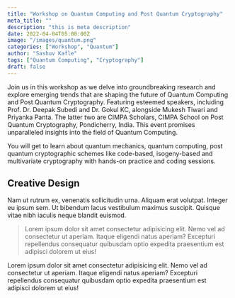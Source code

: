 ```yaml
---
title: "Workshop on Quantum Computing and Post Quantum Cryptography"
meta_title: ""
description: "this is meta description"
date: 2022-04-04T05:00:00Z
image: "/images/quantum.png"
categories: ["Workshop", "Quantum"]
author: "Sashuv Kafle"
tags: ["Quantum Computing", "Cryptography"]
draft: false
---
```


Join us in this workshop as we delve into groundbreaking research and explore emerging trends that are shaping the future of Quantum Computing and Post Quantum Cryptography. Featuring esteemed speakers, including Prof. Dr. Deepak Subedi and Dr. Gokul KC, alongside Mukesh Tiwari and Priyanka Panta. The latter two are CIMPA Scholars, CIMPA School on Post Quantum Cryptography, Pondicherry, India. This event promises unparalleled insights into the field of Quantum Computing.

You will get to learn about quantum mechanics, quantum computing, post quantum cryptographic schemes like code-based, isogeny-based and multivariate cryptography with hands-on practice and coding sessions.

    
## Creative Design

Nam ut rutrum ex, venenatis sollicitudin urna. Aliquam erat volutpat. Integer eu ipsum sem. Ut bibendum lacus vestibulum maximus suscipit. Quisque vitae nibh iaculis neque blandit euismod.

> Lorem ipsum dolor sit amet consectetur adipisicing elit. Nemo vel ad consectetur ut aperiam. Itaque eligendi natus aperiam? Excepturi repellendus consequatur quibusdam optio expedita praesentium est adipisci dolorem ut eius!

Lorem ipsum dolor sit amet consectetur adipisicing elit. Nemo vel ad consectetur ut aperiam. Itaque eligendi natus aperiam? Excepturi repellendus consequatur quibusdam optio expedita praesentium est adipisci dolorem ut eius!

